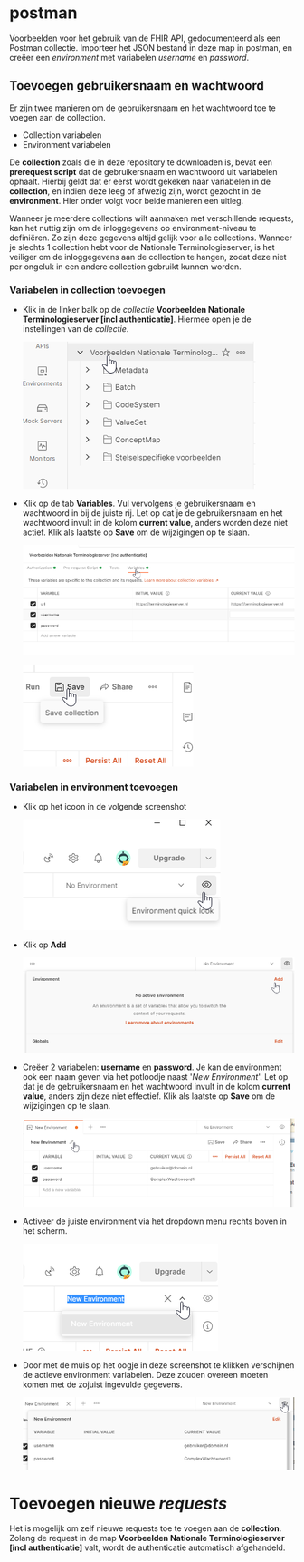 # postman
Voorbeelden voor het gebruik van de FHIR API, gedocumenteerd als een Postman collectie. Importeer het JSON bestand in deze map in postman, en creëer een *environment* met variabelen *username* en *password*.

## Toevoegen gebruikersnaam en wachtwoord
Er zijn twee manieren om de gebruikersnaam en het wachtwoord toe te voegen aan de collection.
- Collection variabelen
- Environment variabelen

De __collection__ zoals die in deze repository te downloaden is, bevat een __prerequest script__ dat de gebruikersnaam en wachtwoord uit variabelen ophaalt. Hierbij geldt dat er eerst wordt gekeken naar variabelen in de __collection__, en indien deze leeg of afwezig zijn, wordt gezocht in de __environment__. Hier onder volgt voor beide manieren een uitleg.

Wanneer je meerdere collections wilt aanmaken met verschillende requests, kan het nuttig zijn om de inloggegevens op environment-niveau te definiëren. Zo zijn deze gegevens altijd gelijk voor alle collections. Wanneer je slechts 1 collection hebt voor de Nationale Terminologieserver, is het veiliger om de inloggegevens aan de collection te hangen, zodat deze niet per ongeluk in een andere collection gebruikt kunnen worden.

### Variabelen in __collection__ toevoegen
- Klik in de linker balk op de _collectie_ __Voorbeelden Nationale Terminologieserver [incl authenticatie]__. Hiermee open je de instellingen van de _collectie_.

    ![Instellingen collection](screenshots/openen_variabelen_collection.png)

- Klik op de tab __Variables__. Vul vervolgens je gebruikersnaam en wachtwoord in bij de juiste rij. Let op dat je de gebruikersnaam en het wachtwoord invult in de kolom __current value__, anders worden deze niet actief. Klik als laatste op __Save__ om de wijzigingen op te slaan.
    
    ![Instellingen collection](screenshots/wijzigen_variabelen_collection.png)
    
    ![Opslaan collection](screenshots/opslaan_variabelen_collection.png)


### Variabelen in __environment__ toevoegen
- Klik op het icoon in de volgende screenshot

    ![Instellingen environment](screenshots/aanmaken_environment.png)
- Klik op __Add__

    ![Toevoegen environment](screenshots/toevoegen_environment.png)
- Creëer 2 variabelen: __username__ en __password__. Je kan de environment ook een naam geven via het potloodje naast '_New Environment_'. Let op dat je de gebruikersnaam en het wachtwoord invult in de kolom __current value__, anders zijn deze niet effectief. Klik als laatste op __Save__ om de wijzigingen op te slaan.

    ![Aanpassen environment](screenshots/aanpassen_environment.png)
- Activeer de juiste environment via het dropdown menu rechts boven in het scherm.

    ![Activeren environment](screenshots/activeren_environment.png)

- Door met de muis op het oogje in deze screenshot te klikken verschijnen de actieve environment variabelen. Deze zouden overeen moeten komen met de zojuist ingevulde gegevens.

    ![Controleren environment](screenshots/controleren_actieve_environment.png)

# Toevoegen nieuwe _requests_
Het is mogelijk om zelf nieuwe requests toe te voegen aan de __collection__. Zolang de request in de map __Voorbeelden Nationale Terminologieserver [incl authenticatie]__ valt, wordt de authenticatie automatisch afgehandeld.